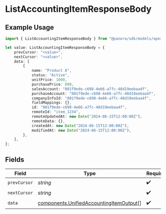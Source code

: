 # ListAccountingItemResponseBody

## Example Usage

```typescript
import { ListAccountingItemResponseBody } from "@panora/sdk/models/operations";

let value: ListAccountingItemResponseBody = {
    prevCursor: "<value>",
    nextCursor: "<value>",
    data: [
        {
            name: "Product A",
            status: "Active",
            unitPrice: 1000,
            purchasePrice: 800,
            salesAccount: "801f9ede-c698-4e66-a7fc-48d19eebaa4f",
            purchaseAccount: "801f9ede-c698-4e66-a7fc-48d19eebaa4f",
            companyInfoId: "801f9ede-c698-4e66-a7fc-48d19eebaa4f",
            fieldMappings: {},
            id: "801f9ede-c698-4e66-a7fc-48d19eebaa4f",
            remoteId: "item_1234",
            remoteUpdatedAt: new Date("2024-06-15T12:00:00Z"),
            remoteData: {},
            createdAt: new Date("2024-06-15T12:00:00Z"),
            modifiedAt: new Date("2024-06-15T12:00:00Z"),
        },
    ],
};
```

## Fields

| Field                                                                                              | Type                                                                                               | Required                                                                                           | Description                                                                                        |
| -------------------------------------------------------------------------------------------------- | -------------------------------------------------------------------------------------------------- | -------------------------------------------------------------------------------------------------- | -------------------------------------------------------------------------------------------------- |
| `prevCursor`                                                                                       | *string*                                                                                           | :heavy_check_mark:                                                                                 | N/A                                                                                                |
| `nextCursor`                                                                                       | *string*                                                                                           | :heavy_check_mark:                                                                                 | N/A                                                                                                |
| `data`                                                                                             | [components.UnifiedAccountingItemOutput](../../models/components/unifiedaccountingitemoutput.md)[] | :heavy_check_mark:                                                                                 | N/A                                                                                                |